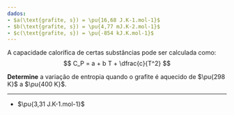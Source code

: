 ```yaml
---
dados:
- $a(\text{grafite, s}) = \pu{16,68 J.K-1.mol-1}$
- $b(\text{grafite, s}) = \pu{4,77 mJ.K-2.mol-1}$
- $c(\text{grafite, s}) = \pu{-854 kJ.K.mol-1}$
---
```


A capacidade calorífica de certas substâncias pode ser calculada como:
$$
C_P = a +  b T + \dfrac{c}{T^2}
$$

**Determine** a variação de entropia quando o grafite é aquecido de $\pu{298 K}$ a $\pu{400 K}$.

---

- $\pu{3,31 J.K-1.mol-1}$
